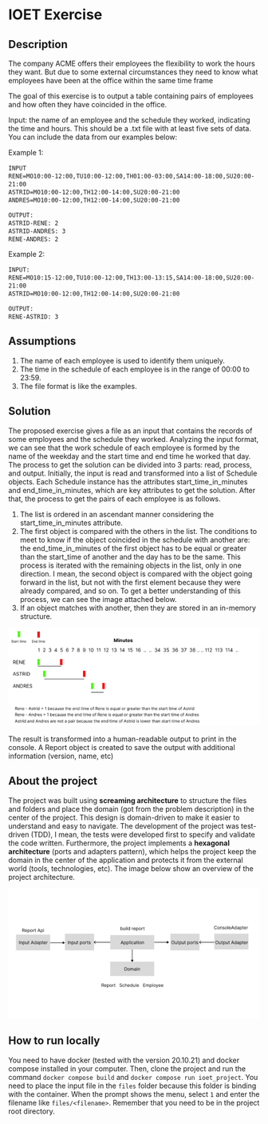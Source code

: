# IOET Exercise
## Description
The company ACME offers their employees the flexibility to work the hours they want. But due to some external circumstances they need to know what employees have been at the office within the same time frame

The goal of this exercise is to output a table containing pairs of employees and how often they have coincided in the office.

Input: the name of an employee and the schedule they worked, indicating the time and hours. This should be a .txt file with at least five sets of data. You can include the data from our examples below:

Example 1:

```
INPUT
RENE=MO10:00-12:00,TU10:00-12:00,TH01:00-03:00,SA14:00-18:00,SU20:00- 21:00
ASTRID=MO10:00-12:00,TH12:00-14:00,SU20:00-21:00
ANDRES=MO10:00-12:00,TH12:00-14:00,SU20:00-21:00
```
```
OUTPUT:
ASTRID-RENE: 2
ASTRID-ANDRES: 3
RENE-ANDRES: 2
```
Example 2:

```
INPUT:
RENE=MO10:15-12:00,TU10:00-12:00,TH13:00-13:15,SA14:00-18:00,SU20:00-21:00
ASTRID=MO10:00-12:00,TH12:00-14:00,SU20:00-21:00
```
```
OUTPUT:
RENE-ASTRID: 3
```

## Assumptions
1. The name of each employee is used to identify them uniquely.
2. The time in the schedule of each employee is in the range of 00:00 to 23:59.
3. The file format is like the examples.

## Solution

The proposed exercise gives a file as an input that contains the records of some employees and the schedule they worked. Analyzing the input format, we can see that the work schedule of each employee is formed by the name of the weekday and the start time and end time he worked that day. The process to get the solution can be divided into 3 parts: read, process, and output. Initially, the input is read and transformed into a list of Schedule objects. Each Schedule instance has the attributes start_time_in_minutes and end_time_in_minutes, which are key attributes to get the solution. After that, the process to get the pairs of each employee is as follows.
1. The list is ordered in an ascendant manner considering the start_time_in_minutes attribute. 
2. The first object is compared with the others in the list. The conditions to meet to know if the object coincided in the schedule with another are: the end_time_in_minutes of the first object has to be equal or greater than the start_time of another and the day has to be the same. This process is iterated with the remaining objects in the list, only in one direction. I mean, the second object is compared with the object going forward in the list, but not with the first element because they were already compared, and so on. To get a better understanding of this process, we can see the image attached below.
3. If an object matches with another, then they are stored in an in-memory structure.

![process](./process.png )

The result is transformed into a human-readable output to print in the console. A Report object is created to save the output with additional information (version, name, etc)

## About the project
The project was built using **screaming architecture** to structure the files and folders and place the domain (got from the problem description) in the center of the project. This design is domain-driven to make it easier to understand and easy to navigate. The development of the project was test-driven (TDD), I mean, the tests were developed first to specify and validate the code written. Furthermore, the project implements a **hexagonal architecture** (ports and adapters pattern), which helps the project keep the domain in the center of the application and protects it from the external world (tools, technologies, etc). The image below show an overview of the project architecture. 

![architecture](./hexagonal_architecture.png )

## How to run locally
You need to have docker (tested with the version 20.10.21) and docker compose installed in your computer. Then, clone the project and run the command `docker compose build` and `docker compose run ioet_project`. You need to place the input file in the `files` folder because this folder is binding with the container. When the prompt shows the menu, select `1` and enter the filename like `files/<filename>`. Remember that you need to be in the project root directory. 
